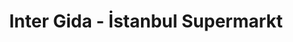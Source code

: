 ---
title: "Inter Gida - İstanbul Supermarkt"
url: /berlin/inter-gida-istanbul-supermarkt/
shop: Supermarkt
---